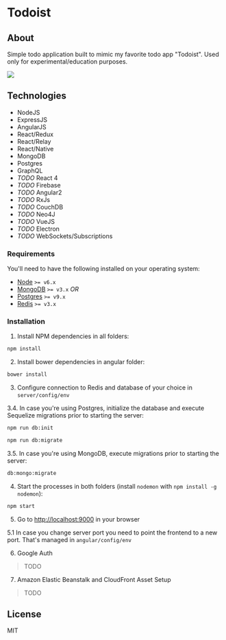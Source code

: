 # Todoist

## About
Simple todo application built to mimic my favorite todo app "Todoist". Used only for experimental/education purposes.

<img src="http://i64.tinypic.com/ilinn9.png" />

## Technologies
* NodeJS
* ExpressJS
* AngularJS
* React/Redux
* React/Relay
* React/Native
* MongoDB
* Postgres
* GraphQL
* _TODO_ React 4
* _TODO_ Firebase
* _TODO_ Angular2
* _TODO_ RxJs
* _TODO_ CouchDB
* _TODO_ Neo4J
* _TODO_ VueJS
* _TODO_ Electron
* _TODO_ WebSockets/Subscriptions

### Requirements

You'll need to have the following installed on your operating system:

* [Node](https://nodejs.org) `>= v6.x`
* [MongoDB](https://www.mongodb.com/) `>= v3.x` *OR*
* [Postgres](https://www.postgresql.org/) `>= v9.x`
* [Redis](https://redis.io/) `>= v3.x`

### Installation

1. Install NPM dependencies in all folders:
  ```bash
  npm install
  ```
2. Install bower dependencies in angular folder:
  ```bash
  bower install
  ```
3. Configure connection to Redis and database of your choice in `server/config/env`

  3.4. In case you're using Postgres, initialize the database and execute Sequelize migrations prior to starting the server:
  ```bash
  npm run db:init
  ```
  ```bash
  npm run db:migrate
  ```

  3.5. In case you're using MongoDB, execute migrations prior to starting the server:
  ```bash
  db:mongo:migrate
  ```

4. Start the processes in both folders (install `nodemon` with `npm install -g nodemon`):

  ```bash
  npm start
  ```
5. Go to <http://localhost:9000> in your browser

  5.1 In case you change server port you need to point the frontend to a new port. That's managed in `angular/config/env`

6. Google Auth
  > TODO

7. Amazon Elastic Beanstalk and CloudFront Asset Setup
  > TODO


## License
MIT
